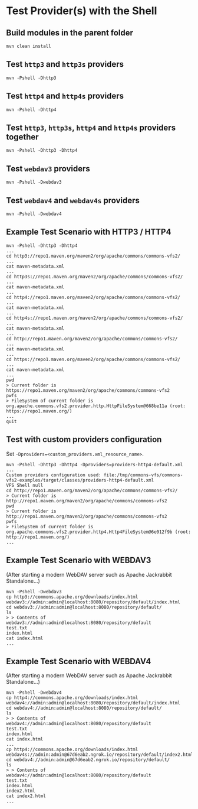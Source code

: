 <!---
 Licensed to the Apache Software Foundation (ASF) under one or more
 contributor license agreements.  See the NOTICE file distributed with
 this work for additional information regarding copyright ownership.
 The ASF licenses this file to You under the Apache License, Version 2.0
 (the "License"); you may not use this file except in compliance with
 the License.  You may obtain a copy of the License at

      http://www.apache.org/licenses/LICENSE-2.0

 Unless required by applicable law or agreed to in writing, software
 distributed under the License is distributed on an "AS IS" BASIS,
 WITHOUT WARRANTIES OR CONDITIONS OF ANY KIND, either express or implied.
 See the License for the specific language governing permissions and
 limitations under the License.
-->

# Test Provider(s) with the Shell

## Build modules in the parent folder

    mvn clean install

## Test `http3` and `http3s` providers

    mvn -Pshell -Dhttp3

## Test `http4` and `http4s` providers

    mvn -Pshell -Dhttp4

## Test `http3`, `http3s`, `http4` and `http4s` providers together

    mvn -Pshell -Dhttp3 -Dhttp4

## Test `webdav3` providers

    mvn -Pshell -Dwebdav3

## Test `webdav4` and `webdav4s` providers

    mvn -Pshell -Dwebdav4

## Example Test Scenario with HTTP3 / HTTP4

    mvn -Pshell -Dhttp3 -Dhttp4
    ...
    cd http3://repo1.maven.org/maven2/org/apache/commons/commons-vfs2/
    ...
    cat maven-metadata.xml
    ...
    cd http3s://repo1.maven.org/maven2/org/apache/commons/commons-vfs2/
    ...
    cat maven-metadata.xml
    ...
    cd http4://repo1.maven.org/maven2/org/apache/commons/commons-vfs2/
    ...
    cat maven-metadata.xml
    ...
    cd http4s://repo1.maven.org/maven2/org/apache/commons/commons-vfs2/
    ...
    cat maven-metadata.xml
    ...
    cd http://repo1.maven.org/maven2/org/apache/commons/commons-vfs2/
    ...
    cat maven-metadata.xml
    ...
    cd https://repo1.maven.org/maven2/org/apache/commons/commons-vfs2/
    ...
    cat maven-metadata.xml
    ...
    pwd
    > Current folder is https://repo1.maven.org/maven2/org/apache/commons/commons-vfs2
    pwfs
    > FileSystem of current folder is org.apache.commons.vfs2.provider.http.HttpFileSystem@668be11a (root: https://repo1.maven.org/)
    ...
    quit
    


## Test with custom providers configuration

Set `-Dproviders=<custom_providers.xml_resource_name>`.

    mvn -Pshell -Dhttp3 -Dhttp4 -Dproviders=providers-http4-default.xml
    ...
    Custom providers configuration used: file:/tmp/commons-vfs/commons-vfs2-examples/target/classes/providers-http4-default.xml
    VFS Shell null
    cd http://repo1.maven.org/maven2/org/apache/commons/commons-vfs2/
    > Current folder is http://repo1.maven.org/maven2/org/apache/commons/commons-vfs2
    pwd
    > Current folder is http://repo1.maven.org/maven2/org/apache/commons/commons-vfs2
    pwfs
    > FileSystem of current folder is org.apache.commons.vfs2.provider.http4.Http4FileSystem@6e012f9b (root: http://repo1.maven.org/)
    ...

## Example Test Scenario with WEBDAV3

(After starting a modern WebDAV server such as Apache Jackrabbit Standalone...)

    mvn -Pshell -Dwebdav3
    cp http3://commons.apache.org/downloads/index.html webdav3://admin:admin@localhost:8080/repository/default/index.html
    cd webdav3://admin:admin@localhost:8080/repository/default/
    ls
    > > Contents of webdav3://admin:admin@localhost:8080/repository/default
    test.txt
    index.html
    cat index.html
    ...

## Example Test Scenario with WEBDAV4

(After starting a modern WebDAV server such as Apache Jackrabbit Standalone...)

    mvn -Pshell -Dwebdav4
    cp http4://commons.apache.org/downloads/index.html webdav4://admin:admin@localhost:8080/repository/default/index.html
    cd webdav4://admin:admin@localhost:8080/repository/default/
    ls
    > > Contents of webdav4://admin:admin@localhost:8080/repository/default
    test.txt
    index.html
    cat index.html
    ...
    cp http4://commons.apache.org/downloads/index.html webdav4s://admin:admin@67d6eab2.ngrok.io/repository/default/index2.html
    cd webdav4://admin:admin@67d6eab2.ngrok.io/repository/default/
    ls
    > > Contents of webdav4://admin:admin@localhost:8080/repository/default
    test.txt
    index.html
    index2.html
    cat index2.html
    ...

